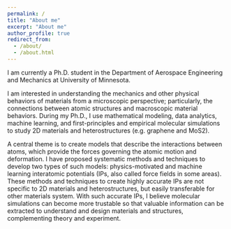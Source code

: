 ```yaml
---
permalink: /
title: "About me"
excerpt: "About me"
author_profile: true
redirect_from:
  - /about/
  - /about.html
---
```


I am currently a Ph.D. student in the Department of Aerospace Engineering and Mechanics at
University of Minnesota.

I am interested in understanding the mechanics and other physical behaviors of materials
from a microscopic perspective; particularly, the connections between atomic structures
and macroscopic material behaviors.
During my Ph.D., I use mathematical modeling, data analytics, machine learning, and
first-principles and empirical molecular simulations to study 2D materials and
heterostructures (e.g. graphene and MoS2).

A central theme is to create models that describe the interactions between atoms, which
provide the forces governing the atomic motion and deformation.
I have proposed systematic methods and techniques to develop two types of such models:
physics-motivated and machine learning interatomic potentials (IPs, also called force
fields in some areas).
These methods and techniques to create highly accurate IPs are not specific to 2D
materials and heterostructures, but easily transferable for other materials
system.
With such accurate IPs, I believe molecular simulations can become more trustable
so that valuable information can be extracted to understand and design materials and
structures, complementing theory and experiment.
